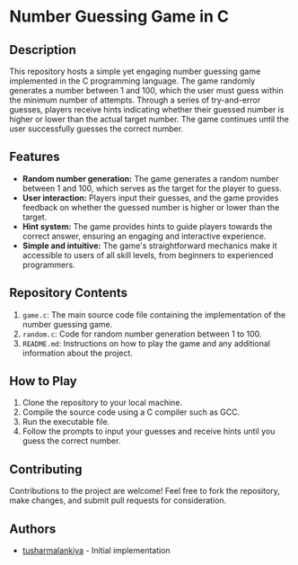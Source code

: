 # Number Guessing Game in C

## Description
This repository hosts a simple yet engaging number guessing game implemented in the C programming language. The game randomly generates a number between 1 and 100, which the user must guess within the minimum number of attempts. Through a series of try-and-error guesses, players receive hints indicating whether their guessed number is higher or lower than the actual target number. The game continues until the user successfully guesses the correct number.


## Features
- **Random number generation:** The game generates a random number between 1 and 100, which serves as the target for the player to guess.
- **User interaction:** Players input their guesses, and the game provides feedback on whether the guessed number is higher or lower than the target.
- **Hint system:** The game provides hints to guide players towards the correct answer, ensuring an engaging and interactive experience.
- **Simple and intuitive:** The game's straightforward mechanics make it accessible to users of all skill levels, from beginners to experienced programmers.

## Repository Contents
1. `game.c`: The main source code file containing the implementation of the number guessing game.
2. `random.c`: Code for random number generation between 1 to 100.
3. `README.md`: Instructions on how to play the game and any additional information about the project.


## How to Play
1. Clone the repository to your local machine.
2. Compile the source code using a C compiler such as GCC.
3. Run the executable file.
4. Follow the prompts to input your guesses and receive hints until you guess the correct number.

## Contributing
Contributions to the project are welcome! Feel free to fork the repository, make changes, and submit pull requests for consideration.


## Authors
- [tusharmalankiya](https://www.github.com/tusharmalankiya) - Initial implementation

